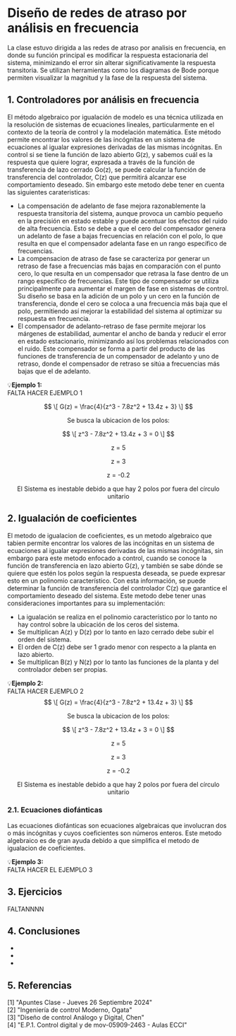 # Diseño de redes de atraso por análisis en frecuencia
La clase estuvo dirigida a las redes de atraso por analisis en frecuencia, en donde su función principal es modificar la respuesta estacionaria del sistema, minimizando el error sin alterar significativamente la respuesta transitoria. Se utilizan herramientas como los diagramas de Bode porque permiten visualizar la magnitud y la fase de la respuesta del sistema.
## 1. Controladores por análisis en frecuencia
El método algebraico por igualación de modelo es una técnica utilizada en la resolución de sistemas de ecuaciones lineales, particularmente en el contexto de la teoría de control y la modelación matemática. Este método permite encontrar los valores de las incógnitas en un sistema de ecuaciones al igualar expresiones derivadas de las mismas incógnitas. En control si se tiene la función de lazo abierto G(z), y sabemos cuál es la respuesta que quiere lograr, expresada a través de la función de transferencia de lazo cerrado Go(z), se puede calcular la función de transferencia del controlador, C(z) que permitirá alcanzar ese comportamiento deseado. Sin embargo este metodo debe tener en cuenta las siguientes carateristicas:

* La compensación de adelanto de fase mejora razonablemente la respuesta transitoria del sistema, aunque provoca un cambio pequeño en la precisión en estado estable y puede acentuar los efectos del ruido de alta frecuencia. Esto se debe a que el cero del compensador genera un adelanto de fase a bajas frecuencias en relación con el polo, lo que resulta en que el compensador adelanta fase en un rango específico de frecuencias.
* La compensacion de atraso de fase se caracteriza por generar un retraso de fase a frecuencias más bajas en comparación con el punto cero, lo que resulta en un compensador que retrasa la fase dentro de un rango específico de frecuencias. Este tipo de compensador se utiliza principalmente para aumentar el margen de fase en sistemas de control. Su diseño se basa en la adición de un polo y un cero en la función de transferencia, donde el cero se coloca a una frecuencia más baja que el polo, permitiendo así mejorar la estabilidad del sistema al optimizar su respuesta en frecuencia.
* El compensador de adelanto-retraso de fase permite mejorar los márgenes de estabilidad, aumentar el ancho de banda y reducir el error en estado estacionario, minimizando así los problemas relacionados con el ruido. Este compensador se forma a partir del producto de las funciones de transferencia de un compensador de adelanto y uno de retraso, donde el compensador de retraso se sitúa a frecuencias más bajas que el de adelanto.


💡**Ejemplo 1:** <br/>
FALTA HACER EJEMPLO 1

$$
\[ G(z) = \frac{4}{z^3 - 7.8z^2 + 13.4z + 3} \]
$$

<p align="center">
Se busca la ubicacion de los polos:
</p>

$$
\[ z^3 - 7.8z^2 + 13.4z + 3 = 0 \]  
$$

<p align="center">
z = 5
</p>
<p align="center">
z = 3
</p>
<p align="center">
z = -0.2
</p>
<p align="center">
El Sistema es inestable debido a que hay 2 polos por fuera del círculo unitario
</p>

## 2. Igualación de coeficientes

El metodo de igualacion de coeficientes, es un metodo algebraico que tabien permite encontrar los valores de las incógnitas en un sistema de ecuaciones al igualar expresiones derivadas de las mismas incógnitas, sin embargo para este metodo enfocado a control, cuando se conoce la función de transferencia en lazo abierto G(z), y también se sabe dónde se quiere que estén los polos según la respuesta deseada, se puede expresar esto en un polinomio característico. Con esta información, se puede determinar la función de transferencia del controlador C(z) que garantice el comportamiento deseado del sistema.
Este metodo debe tener unas consideraciones importantes para su implementación: 

* La igualación se realiza en el polinomio característico por lo tanto no hay control sobre la ubicación de los ceros del sistema.
* Se multiplican A(z) y D(z) por lo tanto en lazo cerrado debe subir el orden del sistema.
* El orden de C(z) debe ser 1 grado menor con respecto a la planta en lazo abierto.
* Se multiplican B(z) y N(z) por lo tanto las funciones de la planta y del controlador deben ser propias.




💡**Ejemplo 2:** <br/>
FALTA HACER EJEMPLO 2
$$
\[ G(z) = \frac{4}{z^3 - 7.8z^2 + 13.4z + 3} \]
$$

<p align="center">
Se busca la ubicacion de los polos:
</p>

$$
\[ z^3 - 7.8z^2 + 13.4z + 3 = 0 \]  
$$

<p align="center">
z = 5
</p>
<p align="center">
z = 3
</p>
<p align="center">
z = -0.2
</p>
<p align="center">
El Sistema es inestable debido a que hay 2 polos por fuera del círculo unitario
</p>

### 2.1. Ecuaciones diofánticas
Las ecuaciones diofánticas son ecuaciones algebraicas que involucran dos o más incógnitas y cuyos coeficientes son números enteros. Este metodo algebraico es de gran ayuda debido a que simplifica el metodo de igualacion de coeficientes.

💡**Ejemplo 3:** <br/>
FALTA HACER EL EJEMPLO 3



## 3. Ejercicios
FALTANNNN

## 4. Conclusiones
*
*
*
## 5. Referencias
[1] "Apuntes Clase - Jueves 26 Septiembre 2024" <br/>
[2] "Ingeniería de control Moderno, Ogata" <br/>
[3] "Diseño de control Análogo y Digital, Chen" <br/>
[4] "E.P.1. Control digital y de mov-05909-2463 - Aulas ECCI" <br/>

